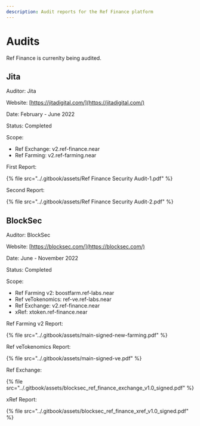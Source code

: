 ```yaml
---
description: Audit reports for the Ref Finance platform
---
```


# Audits

Ref Finance is currenlty being audited.

## Jita

Auditor: Jita

Website: [https://jitadigital.com/](https://jitadigital.com/)

Date: February - June 2022

Status: Completed

Scope:

* Ref Exchange: v2.ref-finance.near
* Ref Farming: v2.ref-farming.near

First Report:

{% file src="../.gitbook/assets/Ref Finance Security Audit-1.pdf" %}

Second Report:

{% file src="../.gitbook/assets/Ref Finance Security Audit-2.pdf" %}

## BlockSec

Auditor: BlockSec

Website: [https://blocksec.com/](https://blocksec.com/)

Date: June - November 2022

Status: Completed

Scope:

* Ref Farming v2: boostfarm.ref-labs.near
* Ref veTokenomics: ref-ve.ref-labs.near
* Ref Exchange: v2.ref-finance.near
* xRef: xtoken.ref-finance.near

Ref Farming v2 Report:

{% file src="../.gitbook/assets/main-signed-new-farming.pdf" %}

Ref veTokenomics Report:

{% file src="../.gitbook/assets/main-signed-ve.pdf" %}

Ref Exchange:

{% file src="../.gitbook/assets/blocksec_ref_finance_exchange_v1.0_signed.pdf" %}

xRef Report:

{% file src="../.gitbook/assets/blocksec_ref_finance_xref_v1.0_signed.pdf" %}

